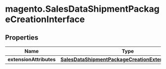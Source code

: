 # magento.SalesDataShipmentPackageCreationInterface

## Properties
Name | Type | Description | Notes
------------ | ------------- | ------------- | -------------
**extensionAttributes** | [**SalesDataShipmentPackageCreationExtensionInterface**](SalesDataShipmentPackageCreationExtensionInterface.md) |  | [optional] 


